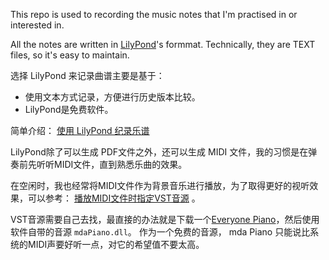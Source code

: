 This repo is used to recording the music notes that I'm practised in or interested in.

All the notes are written in [LilyPond](http://lilypond.org)'s formmat. Technically, they are TEXT files, so it's easy to maintain.

选择 LilyPond 来记录曲谱主要是基于：

* 使用文本方式记录，方便进行历史版本比较。
* LilyPond是免费软件。


简单介绍： [使用 LilyPond 纪录乐谱](https://fanhongtao.github.io/2015/12/23/lilypond.html)

LilyPond除了可以生成 PDF文件之外，还可以生成 MIDI 文件，我的习惯是在弹奏前先听听MIDI文件，直到熟悉乐曲的效果。

在空闲时，我也经常将MIDI文件作为背景音乐进行播放，为了取得更好的视听效果，可以参考： [播放MIDI文件时指定VST音源](https://fanhongtao.github.io/2019/01/23/play-midi-with-vst.html) 。

VST音源需要自己去找，最直接的办法就是下载一个[Everyone Piano](http://www.everyonepiano.cn/Software.html)，然后使用软件自带的音源 `mdaPiano.dll`。 作为一个免费的音源， mda Piano 只能说比系统的MIDI声要好听一点，对它的希望值不要太高。

